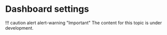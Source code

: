 # Dashboard settings


!!! caution alert alert-warning "Important"
    The content for this topic is under development.